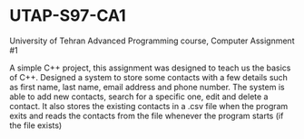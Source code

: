 # UTAP-S97-CA1
University of Tehran Advanced Programming course, Computer Assignment #1

A simple C++ project, this assignment was designed to teach us the basics of C++.
Designed a system to store some contacts with a few details such as first name, last name, email address and phone number.
The system is able to add new contacts, search for a specific one, edit and delete a contact. It also stores the existing contacts
in a .csv file when the program exits and reads the contacts from the file whenever the program starts (if the file exists)
